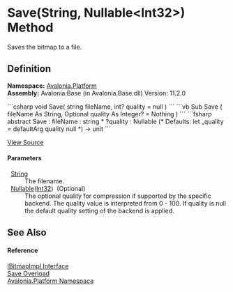# Save(String, Nullable&lt;Int32&gt;) Method


Saves the bitmap to a file.



## Definition
**Namespace:** <a href="N_Avalonia_Platform">Avalonia.Platform</a>  
**Assembly:** Avalonia.Base (in Avalonia.Base.dll) Version: 11.2.0

<Tabs groupId="api-code-preview">
<TabItem value="csharp" label="C#">
```csharp
void Save(
	string fileName,
	int? quality = null
)
```
</TabItem>
<TabItem value="vb" label="VB">
```vb
Sub Save ( 
	fileName As String,
	Optional quality As Integer? = Nothing
)
```
</TabItem>
<TabItem value="fsharp" label="F#">
```fsharp
abstract Save : 
        fileName : string * 
        ?quality : Nullable<int> 
(* Defaults:
        let _quality = defaultArg quality null
*)
-> unit 
```
</TabItem>
</Tabs>



<a href="https://github.com/AvaloniaUI/Avalonia/tree/master/src/Avalonia.Base/Platform/IBitmapImpl.cs" title="View the source code">View Source</a>



#### Parameters
<dl><dt>  <a href="https://learn.microsoft.com/dotnet/api/system.string" target="_blank" rel="noopener noreferrer">String</a></dt><dd>The filename.</dd><dt>  <a href="https://learn.microsoft.com/dotnet/api/system.nullable-1" target="_blank" rel="noopener noreferrer">Nullable</a>(<a href="https://learn.microsoft.com/dotnet/api/system.int32" target="_blank" rel="noopener noreferrer">Int32</a>)  (Optional)</dt><dd>The optional quality for compression if supported by the specific backend. The quality value is interpreted from 0 - 100. If quality is null the default quality setting of the backend is applied.</dd></dl>

## See Also


#### Reference
<a href="T_Avalonia_Platform_IBitmapImpl">IBitmapImpl Interface</a>  
<a href="Overload_Avalonia_Platform_IBitmapImpl_Save">Save Overload</a>  
<a href="N_Avalonia_Platform">Avalonia.Platform Namespace</a>  
